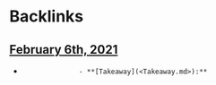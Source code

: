 
# Backlinks
## [February 6th, 2021](<February 6th, 2021.md>)
- 
                    - **[Takeaway](<Takeaway.md>):**


